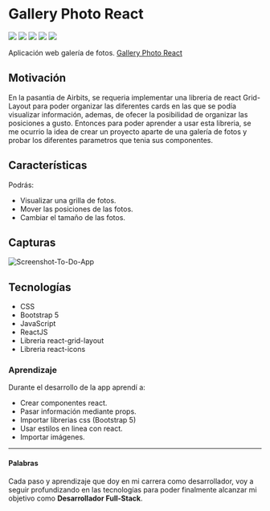 # Gallery Photo React
![](https://img.shields.io/badge/-JavaScript-yellow) ![](https://img.shields.io/badge/-ReactJS-blue) ![](https://img.shields.io/badge/-React_Icons-blue) ![](https://img.shields.io/badge/-React_Grid_Layout-blue) ![](https://img.shields.io/badge/-Bootstrap_5-purple) 

Aplicación web galería de fotos. [Gallery Photo React](https://gallery-photo-agus.web.app/)

## Motivación
En la pasantia de Airbits, se requeria implementar una libreria de react Grid-Layout para poder organizar las diferentes cards en las que se podía visualizar información, ademas, de ofecer la posibilidad de organizar las posiciones a gusto.
Entonces para poder aprender a usar esta libreria, se me ocurrio la idea de crear un proyecto aparte de una galería de fotos y probar los diferentes parametros que tenia sus componentes.

## Características
Podrás:
- Visualizar una grilla de fotos.
- Mover las posiciones de las fotos.
- Cambiar el tamaño de las fotos.


## Capturas
![Screenshot-To-Do-App](https://i.imgur.com/QCGq26G.png)

## Tecnologías
- CSS
- Bootstrap 5
- JavaScript
- ReactJS
- Libreria react-grid-layout
- Libreria react-icons


### Aprendizaje
Durante el desarrollo de la app aprendí a:
- Crear componentes react.
- Pasar información mediante props.
- Importar librerias css (Bootstrap 5)
- Usar estilos en linea con react.
- Importar imágenes.

------------


#### Palabras
Cada paso y aprendizaje que doy en mi carrera como desarrollador, voy a seguir profundizando en las tecnologías para poder finalmente alcanzar mi objetivo como **Desarrollador Full-Stack**.
